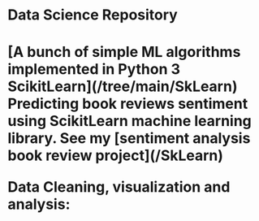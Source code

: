 <h1> Data Science Repository <h1>
  [A bunch of simple ML algorithms implemented in Python 3 ScikitLearn](/tree/main/SkLearn)
Predicting book reviews sentiment using ScikitLearn machine learning library. 
See my [sentiment analysis book review project](/SkLearn)


Data Cleaning, visualization and analysis:

